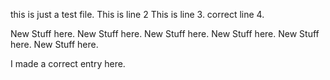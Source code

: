 this is just a test file.
This is line 2
This is line 3.
correct line 4.

New Stuff here.
New Stuff here.
New Stuff here.
New Stuff here.
New Stuff here.
New Stuff here.

I made a correct entry here.

